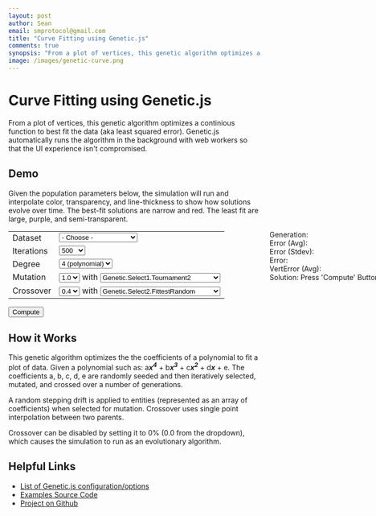 ```yaml
---
layout: post
author: Sean
email: smprotocol@gmail.com
title: "Curve Fitting using Genetic.js"
comments: true
synopsis: "From a plot of vertices, this genetic algorithm optimizes a continious function to best fit the data (aka least squared error)."
image: /images/genetic-curve.png
---
```


<script src="/js/genetic-0.1.12.min.js"></script>

# Curve Fitting using Genetic.js

From a plot of vertices, this genetic algorithm optimizes a continious function to best fit the data (aka least squared error).  Genetic.js automatically runs the algorithm in the background with web workers so that the UI experience isn't compromised.


## Demo

Given the population parameters below, the simulation will run and interpolate color, transparency, and line-thickness to show how solutions evolve over time.  The best-fit solutions are narrow and red. The least fit are large, purple, and semi-transparent.

<div style="position: absolute; width: 500px; margin-left: 520px;">
	Generation: <span id="generation"></span>
	<br/>Error (Avg): <span id="avgbestfit"></span>
	<br/>Error (Stdev): <span id="errorstdev"></span>
	<br/>Error: <span id="bestfit"></span>
	<br/>VertError (Avg): <span id="vertexerror"></span>
	<br/>Solution: <span id="solution">Press 'Compute' Button</span>
</div>

<table style="width: 475;">
<tr>
	<td>Dataset</td>
	<td>
		<select id="dataset">
		<option value=""> - Choose - </option>
		<option value="clear">Clear</option>
		<option value="parabola">Parabola</option>
		<option value="linear">Linear (with noise)</option>
		<option value="sinusoidal">Sinusoidal</option>
		<option value="sinusoidal2">Sinusoidal (with noise)</option>
		</select>
	</td>
</tr>
<tr>
	<td>Iterations</td>
	<td>
		<select id="iterations">
		<option>50</option>
		<option>100</option>
		<option>300</option>
		<option selected="selected">500</option>
		<option>1000</option>
		<option>2000</option>
		</select>
	</td>
</tr>
<tr>
	<td>Degree</td>
	<td>
		<select id="degree">
		<option value="0">0 (constant)</option>
		<option value="1">1 (line)</option>
		<option value="2">2 (parabola)</option>
		<option value="3">3 (polynomial)</option>
		<option value="4" selected="selected">4 (polynomial)</option>
		</select>
	</td>
</tr>
<tr>
	<td>Mutation</td>
	<td>
		<select id="mutation">
		<option>0.0</option>
		<option>0.1</option>
		<option>0.2</option>
		<option>0.3</option>
		<option>0.4</option>
		<option>0.5</option>
		<option>0.6</option>
		<option>0.7</option>
		<option>0.8</option>
		<option>0.9</option>
		<option selected="selected">1.0</option>
		</select>
		 with 
		<select id="single-selection">
		<option>Genetic.Select1.Tournament2</option>
		<option>Genetic.Select1.Tournament3</option>
		<option>Genetic.Select1.Fittest</option>
		<option>Genetic.Select1.Random</option>
		<option>Genetic.Select1.RandomLinearRank</option>
		<option>Genetic.Select1.Sequential</option>
		</select>
	</td>
</tr>
<tr>
	<td>Crossover</td>
	<td>
		<select id="crossover">
		<option>0.0</option>
		<option>0.1</option>
		<option>0.2</option>
		<option>0.3</option>
		<option selected="selected">0.4</option>
		<option>0.5</option>
		<option>0.6</option>
		<option>0.7</option>
		<option>0.8</option>
		<option>0.9</option>
		<option>1.0</option>
		</select>
		 with 
		<select id="pair-selection">
		<option>Genetic.Select2.Tournament2</option>
		<option>Genetic.Select2.Tournament3</option>
		<option>Genetic.Select2.Random</option>
		<option>Genetic.Select2.RandomLinearRank</option>
		<option>Genetic.Select2.Sequential</option>
		<option selected="selected">Genetic.Select2.FittestRandom</option>
		</select>
	</td>
</tr>
</table>


<button id="solve">Compute</button>



<canvas id="scratch" style="width: 800px; height: 500px; cursor: crosshair;"></canvas>

<script>


var graph = new Graph(document.getElementById("scratch"), 10, 10);


var genetic = Genetic.create();

genetic.optimize = Genetic.Optimize.Minimize;
genetic.select1 = Genetic.Select1.Tournament2;
genetic.select2 = Genetic.Select2.FittestRandom;

genetic.seed = function() {
	
	var a = [];
	// create coefficients for polynomial with values between (-0.5, 0.5)
	
	var i;
	for (i=0;i<this.userData["terms"];++i) {
		a.push(Math.random()-0.01);
	}
	
	return a;
};

genetic.mutate = function(entity) {
	
	// allow chromosomal drift with this range (-0.05, 0.05)
	var drift = ((Math.random()-0.5)*2)*0.05;
	
	var i = Math.floor(Math.random()*entity.length);
	entity[i] += drift;
	
	return entity;
};

genetic.crossover = function(mother, father) {

	// crossover via interpolation
	function lerp(a, b, p) {
		return a + (b-a)*p;
	}
	
	var len = mother.length;
	var i = Math.floor(Math.random()*len);
	var r = Math.random();
	var son = [].concat(father);
	var daughter = [].concat(mother);
	
	son[i] = lerp(father[i], mother[i], r);
	daughter[i] = lerp(mother[i], father[i], r);
	
	return [son, daughter];
};

// example 3 term polynomial: cx^0 + bx^1 + ax^2
genetic.evaluatePoly = function(coefficients, x) {
	var s = 0;
	var p = 1;
	var i;
	for (i=0;i<coefficients.length;++i) {
		s += p*coefficients[i];
		p *= x;
	}
	 
	return s;
}
	
genetic.fitness = function(entity) {
	
	var sumSqErr = 0;
	var vertices = this.userData["vertices"];
	
	var i;
	for (i=0;i<vertices.length;++i) {
		var err = this.evaluatePoly(entity, vertices[i][0]) - vertices[i][1];
		sumSqErr += err*err;
	}
	
	return Math.sqrt(sumSqErr);
};


genetic.generation = function(pop, generation, stats) {
};

genetic.notification = function(pop, generation, stats, isFinished) {
	
	function poly(entity) {
		var a = [];
		var i;
		for (i=entity.length-1;i>=0;--i) {
			var buf = entity[i].toPrecision(2);
			if (i > 1)
				buf += "<em><b>x<sup>" + i + "<sup></b></em>";
			else if (i == 1)
				buf += "<em><b>x</b></em>";
				
			a.push(buf);
		}
		return a.join(" + ");
	}
	
	function lerp(a, b, p) {
		return a + (b-a)*p;
	}
	
	if (generation == 0) {
		graph.solutions = [];
	}
	
	$("#solution").html(poly(pop[0].entity));
	$("#generation").html(generation+1);
	$("#bestfit").html(pop[0].fitness.toPrecision(4))
	
	$("#vertexerror").html((pop[0].fitness/graph.vertices.length).toPrecision(4));

	;
	$("#avgbestfit").html(stats.mean.toPrecision(4));
	$("#errorstdev").html(stats.stdev.toPrecision(4));
	
	
	var last = graph.last||"";
	
	var str = pop[0].entity.join(",");
	if (last != str || isFinished) {
		
		if (last != str) {
			graph.solutions.push(pop[0].entity);
			graph.last = str;
		}
		
		

		graph.draw();
		
		var i;
		var start = Math.max(0, graph.solutions.length-10);
		if (isFinished) {
			start = 0;
		}
		for (i=start;i<graph.solutions.length;++i) {
			var p = (i-start)/(graph.solutions.length-start);
		
			var r = Math.round(lerp(90,255,p));
			var g = Math.round(lerp(0,255,0));
			var b = Math.round(lerp(200,50,p));
			var alpha = lerp(0.5,1,p);
			var strokeStyle = "rgba(" + r + "," + g + "," + b + "," + alpha + ")";
			var lineWidth = Math.floor(lerp(10,1,p));

		
			//var strokeStyle = i == graph.solutions.length-1 ? "#00f" : "rgba(0,0,0,0.1)";
			graph.drawFunction(graph.solutions[i], strokeStyle, lineWidth);
		}
	
	
		graph.drawVertices();
	}
};




function Graph(canvas, xmax, ymax) {
	this.canvas = document.getElementById("scratch");
	
	this.xmax = xmax;
	this.ymax = ymax;
	
	// canvas dimensions
	this.width = parseInt(canvas.style.width);
	this.height = parseInt(canvas.style.height);

	// retina
	var dpr = window.devicePixelRatio || 1;
	canvas.width = this.width*dpr;
	canvas.height = this.height*dpr;
	this.ctx = canvas.getContext("2d");
	this.ctx.scale(dpr, dpr);
	
	
	this.bound = [0,this.width-1,this.height-1,0];
	
	this.bound[0] += 25;
	this.bound[1] -= 25;
	this.bound[2] -= 25;
	this.bound[3] += 25;
	
	this.vertices = [];
	this.solutions = [];
}

Graph.prototype.drawFunction = function(coefficients, strokeStyle, lineWidth) {
	var ctx = this.ctx;
	ctx.save();
	var bound = this.bound;
	
	ctx.strokeStyle = strokeStyle;
	var xmax = this.xmax;
	var ymax = this.ymax;
	var xstride = (bound[1]-bound[3])/xmax;
	var ystride = (bound[2]-bound[0])/ymax;
	var inc = 1/xstride;
	
	ctx.lineWidth = lineWidth;
	
	ctx.beginPath();
	var x;
	for (x=0;x<xmax;x+=inc) {
		var cx = x*xstride + bound[3];
		var cy = bound[2] - genetic.evaluatePoly(coefficients, x)*ystride;
		
		if (x == 0) {
			ctx.moveTo(cx, cy);
		} else {
			ctx.lineTo(cx, cy);
		}
	}
	
	ctx.stroke();
	
	ctx.restore();
}

Graph.prototype.draw = function() {
	
	
	var ctx = this.ctx;
	ctx.save();
	var bound = this.bound;
	
	ctx.strokeStyle = "#000";
	ctx.fillStyle = "#000";
	ctx.clearRect(0, 0, this.width, this.height);
	
	var xmax = this.xmax;
	var ymax = this.ymax;
	var xstride = (bound[1]-bound[3])/xmax;
	var ystride = (bound[2]-bound[0])/ymax;
	
	
	var i;

	// x-grid
	for (i=0;i<=xmax;++i) {
		var cx = i*xstride + bound[3];
		var y = bound[2];
		
		ctx.strokeStyle = "#eee";
		ctx.beginPath();
		ctx.moveTo(cx, bound[0]);
		ctx.lineTo(cx, y);
		ctx.stroke();
	}
	
	// y-grid
	for (i=0;i<=ymax;++i) {
		var cx = bound[3];
		var y = bound[2] - i*ystride;
		ctx.beginPath();
		ctx.moveTo(cx, y);
		ctx.lineTo(bound[1], y);
		ctx.stroke();
	}
	
	
	// x/y bars
	ctx.beginPath();
	ctx.strokeStyle = "#bbb";
	ctx.moveTo(bound[3], bound[0]);
	ctx.lineTo(bound[3], bound[2]);
	ctx.lineTo(bound[1], bound[2]);
	ctx.lineWidth = 3;
	ctx.stroke();
	

	ctx.lineWidth = 1;
	var i;
	
	
	// x bars
	ctx.strokeStyle = "#000";
	for (i=0;i<=xmax;++i) {
		var cx = i*xstride + bound[3];
		var y = bound[2];
		
		ctx.beginPath();
		ctx.moveTo(cx, y);
		ctx.lineTo(cx, y+4);
		ctx.stroke();
		
		ctx.font = "12px sans-serif";
		ctx.textAlign = "center";
		ctx.fillText(i,cx,y+16);
	}
	

	// y bars
	for (i=0;i<=ymax;++i) {
		var cx = bound[3];
		var y = bound[2] - i*ystride;
		ctx.beginPath();
		ctx.moveTo(cx, y);
		ctx.lineTo(cx-4, y);
		ctx.stroke();
		
		ctx.font = "12px sans-serif";
		ctx.textAlign = "right";
		ctx.fillText(i,cx-8,y+4);
	}
	
		
	ctx.restore();
};



Graph.prototype.drawVertices = function() {
	
	var ctx = this.ctx;
	ctx.save();
	var bound = this.bound;
	
	var xmax = this.xmax;
	var ymax = this.ymax;
	var xstride = (bound[1]-bound[3])/xmax;
	var ystride = (bound[2]-bound[0])/ymax;
	
	var i;
	
	ctx.fillStyle = "#000";
	ctx.strokeStyle = "#fff";
	ctx.lineWidth = 2;
	
	// vertices
	for (i=0;i<this.vertices.length;++i) {
		var cx = this.vertices[i][0]*xstride + bound[3];
		var cy = bound[2] - this.vertices[i][1]*ystride;
		
		ctx.beginPath();
		ctx.arc(cx, cy, 3, 0, 2*Math.PI);
		ctx.fill();
		ctx.stroke();
	}
	
	ctx.restore();
};


$(document).ready(function () {
	
	
	$("#scratch").click(function (e) {
		
		var bound = graph.bound;
	
		var xmax = graph.xmax;
		var ymax = graph.ymax;
		var xstride = (bound[1]-bound[3])/xmax;
		var ystride = (bound[2]-bound[0])/ymax;
		
		var x = (e.offsetX || e.clientX - $(e.target).offset().left);
		var y = (e.offsetY || e.clientY - $(e.target).offset().top);
		
		var cx = ((x - bound[3])/(bound[1]-bound[3]))*xmax;
		var cy = ymax - ((y - bound[0])/(bound[2]-bound[0]))*ymax;
		
		graph.vertices.push([cx, cy]);
		
		graph.draw();
		graph.drawVertices();
	});
	
	$("#solve").click(function () {
		var config = {
			"iterations": $("#iterations").val()
			, "size": 250
			, "crossover": parseFloat($("#crossover").val())
			, "mutation": parseFloat($("#mutation").val())
			, "skip": 10
		};
		
		var userData = {
			"terms": parseInt($("#degree").val())+1
			, "vertices": graph.vertices
		};

		genetic.evolve(config, userData);
	});
	
	$("#dataset").change(function () {
		var v = $(this).val();
		
		
		$("#dataset option:selected").prop("selected", false);
		$("#dataset option:first").prop("selected", "selected");
		
		if (v == "") {
			return;
		} else if (v == "clear") {
			graph.vertices = [];
		} else if (v == "parabola") {
			graph.vertices = [];
			graph.vertices.push([2,2]);
			graph.vertices.push([5,8]);
			graph.vertices.push([8,2]);
		} else if (v == "linear") {
			graph.vertices = [];
			var x;
			var b = Math.random()*3;
			var m = Math.random()+0.5;
			var n = 100;
			for (i=0;i<n;++i) {
				var cx = Math.random()*10;
				var cy = m*cx + b + (Math.random()-0.5)*2;
				graph.vertices.push([cx,cy]);
			}
		} else if (v == "sinusoidal") {
			graph.vertices = [];
			var n = 20;
			var off = Math.random()*2*3.1415927;
			var stride = 10/n;
			var i;
			for (i=0;i<n;++i) {
				graph.vertices.push([i*stride,Math.sin((off + i/n)*2*3.1415627)*3 + 5]);
			}
		} else if (v == "sinusoidal2") {
			graph.vertices = [];
			var n = 200;
			var off = Math.random()*2*3.1415927;
			var stride = 10/n;
			var i;
			for (i=0;i<n;++i) {
				graph.vertices.push([i*stride,Math.sin((off + i/n)*2*3.1415627)*3 + 5 + (Math.random()-0.5)*2]);
			}
		}
		
		graph.draw();
		graph.drawVertices();
	});
	
	$("#single-selection").change(function () {
		genetic.select1 = eval($(this).val());
	});
	
	$("#pair-selection").change(function () {
		genetic.select2 = eval($(this).val());
	});
	
	$("#dataset").val("sinusoidal2").change();
});



</script>

## How it Works

This genetic algorithm optimizes the the coefficients of a polynomial to fit a plot of data.  Given a polynomial such as: a<em><b>x<sup>4</sup></b></em> + b<em><b>x<sup>3</sup></b></em> + c<em><b>x<sup>2</sup></b></em> + d<em><b>x</b></em> + e. The coefficients a, b, c, d, e are randomly seeded and then iteratively selected, mutated, and crossed over a number of generations.

A random stepping drift is applied to entities (represented as an array of coefficients) when selected for mutation.  Crossover uses single point interpolation between two parents.

Crossover can be disabled by setting it to 0% (0.0 from the dropdown), which causes the simulation to run as an evolutionary algorithm.

## Helpful Links

* [List of Genetic.js configuration/options](/system/genetic-js.html)
* [Examples Source Code](https://github.com/subprotocol/genetic-js/tree/master/examples)
* [Project on Github](https://github.com/subprotocol/genetic-js)

